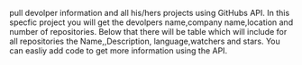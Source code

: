 pull devolper information and all his/hers projects using GitHubs API.
In this specfic project you will get the devolpers name,company name,location and number of repositories.
Below that there will be table which will include for all repositories the Name,,Description, language,watchers and stars.
You can easliy add code to get more information using the API.
